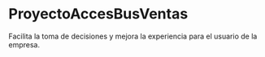 # ProyectoAccesBusVentas
Facilita la toma de decisiones y mejora la experiencia para el usuario de la empresa. 
